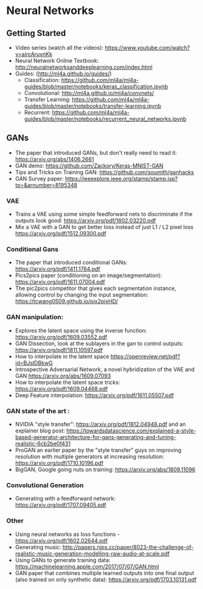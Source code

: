 # Neural Networks 
## Getting Started
- Video series (watch all the videos): https://www.youtube.com/watch?v=aircAruvnKk
- Neural Network Online Textbook: http://neuralnetworksanddeeplearning.com/index.html
- Guides: (http://ml4a.github.io/guides/) 
  - Classification: https://github.com/ml4a/ml4a-guides/blob/master/notebooks/keras_classification.ipynb
  - Convolutional: http://ml4a.github.io/ml4a/convnets/
  - Transfer Learning: https://github.com/ml4a/ml4a-guides/blob/master/notebooks/transfer-learning.ipynb
  - Recurrent: https://github.com/ml4a/ml4a-guides/blob/master/notebooks/recurrent_neural_networks.ipynb
  
## GANs
- The paper that introduced GANs, but don't really need to read it: https://arxiv.org/abs/1406.2661
- GAN demo: https://github.com/Zackory/Keras-MNIST-GAN
- Tips and Tricks on Training GAN: https://github.com/soumith/ganhacks
- GAN Survey paper:  https://ieeexplore.ieee.org/stamp/stamp.jsp?tp=&arnumber=8195348

### VAE
- Trains a VAE using some simple feedforward nets to discriminate if the outputs look good: https://arxiv.org/pdf/1602.03220.pdf
- Mix a VAE with a GAN to get better loss instead of just L1 / L2 pixel loss https://arxiv.org/pdf/1512.09300.pdf

### Conditional Gans
- The paper that introduced conditional GANs: https://arxiv.org/pdf/1411.1784.pdf
- Pics2pics paper (conditioning on an image/segmentation): https://arxiv.org/pdf/1611.07004.pdf
- The pic2pics competitor that gives each segmentation instance, allowing control by changing the input segmentation: https://tcwang0509.github.io/pix2pixHD/

### GAN manipulation: 
- Explores the latent space using the inverse function: https://arxiv.org/pdf/1609.03552.pdf
- GAN Dissection, look at the sublayers in the gan to control outputs: https://arxiv.org/pdf/1811.10597.pdf
- How to interpolate in the latent space  https://openreview.net/pdf?id=BJslDBkwG
- Introspective Adversarial Network, a novel hybridization of the VAE and GAN https://arxiv.org/abs/1609.07093 
- How to interpolate the latent space tricks: https://arxiv.org/pdf/1609.04468.pdf
- Deep Feature interpolation: https://arxiv.org/pdf/1611.05507.pdf

### GAN state of the art : 
- NVIDIA "style transfer": https://arxiv.org/pdf/1812.04948.pdf and an explainer blog post: https://towardsdatascience.com/explained-a-style-based-generator-architecture-for-gans-generating-and-tuning-realistic-6cb2be0f431
- ProGAN an earlier paper by the "style transfer" guys on improving resolution with multiple generators at increasing resolution: https://arxiv.org/pdf/1710.10196.pdf
- BigGAN, Google going nuts on training: https://arxiv.org/abs/1809.11096


### Convolutional Generation
- Generating with a feedforward network: https://arxiv.org/pdf/1707.09405.pdf

### Other
- Using neural networks as loss functions - https://arxiv.org/pdf/1602.02644.pdf
- Generating music: http://papers.nips.cc/paper/8023-the-challenge-of-realistic-music-generation-modelling-raw-audio-at-scale.pdf
- Using GANs to generate training data:  https://machinelearning.apple.com/2017/07/07/GAN.html
- GAN paper that combines multiple learned outputs into one final output (also trained on only synthetic data): https://arxiv.org/pdf/1703.10131.pdf 
